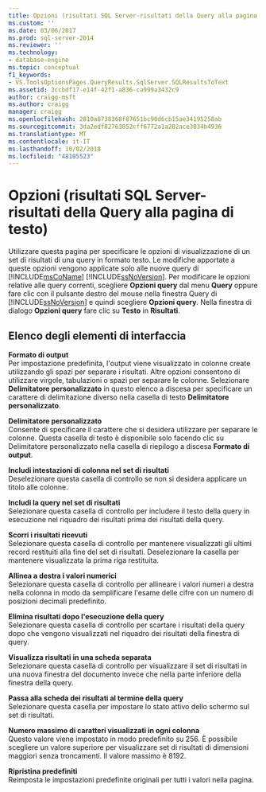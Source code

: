 ```yaml
---
title: Opzioni (risultati SQL Server-risultati della Query alla pagina di testo) | Microsoft Docs
ms.custom: ''
ms.date: 03/06/2017
ms.prod: sql-server-2014
ms.reviewer: ''
ms.technology:
- database-engine
ms.topic: conceptual
f1_keywords:
- VS.ToolsOptionsPages.QueryResults.SqlServer.SQLResultsToText
ms.assetid: 2ccbdf17-e14f-42f1-a836-ca999a3432c9
author: craigg-msft
ms.author: craigg
manager: craigg
ms.openlocfilehash: 2810a8738368f87651bc90d6cb15ae34195258ab
ms.sourcegitcommit: 3da2edf82763852cff6772a1a282ace3034b4936
ms.translationtype: MT
ms.contentlocale: it-IT
ms.lasthandoff: 10/02/2018
ms.locfileid: "48105523"
---
```

# <a name="options-query-results-sql-server-results-to-text-page"></a>Opzioni (risultati SQL Server-risultati della Query alla pagina di testo)
  Utilizzare questa pagina per specificare le opzioni di visualizzazione di un set di risultati di una query in formato testo. Le modifiche apportate a queste opzioni vengono applicate solo alle nuove query di [!INCLUDE[msCoName](../includes/msconame-md.md)] [!INCLUDE[ssNoVersion](../includes/ssnoversion-md.md)]. Per modificare le opzioni relative alle query correnti, scegliere **Opzioni query** dal menu **Query** oppure fare clic con il pulsante destro del mouse nella finestra Query di [!INCLUDE[ssNoVersion](../includes/ssnoversion-md.md)] e quindi scegliere **Opzioni query**. Nella finestra di dialogo **Opzioni query** fare clic su **Testo** in **Risultati**.  
  
## <a name="uielement-list"></a>Elenco degli elementi di interfaccia  
 **Formato di output**  
 Per impostazione predefinita, l'output viene visualizzato in colonne create utilizzando gli spazi per separare i risultati. Altre opzioni consentono di utilizzare virgole, tabulazioni o spazi per separare le colonne. Selezionare **Delimitatore personalizzato** in questo elenco a discesa per specificare un carattere di delimitazione diverso nella casella di testo **Delimitatore personalizzato**.  
  
 **Delimitatore personalizzato**  
 Consente di specificare il carattere che si desidera utilizzare per separare le colonne. Questa casella di testo è disponibile solo facendo clic su Delimitatore personalizzato nella casella di riepilogo a discesa **Formato di output**.  
  
 **Includi intestazioni di colonna nel set di risultati**  
 Deselezionare questa casella di controllo se non si desidera applicare un titolo alle colonne.  
  
 **Includi la query nel set di risultati**  
 Selezionare questa casella di controllo per includere il testo della query in esecuzione nel riquadro dei risultati prima dei risultati della query.  
  
 **Scorri i risultati ricevuti**  
 Selezionare questa casella di controllo per mantenere visualizzati gli ultimi record restituiti alla fine del set di risultati. Deselezionare la casella per mantenere visualizzata la prima riga restituita.  
  
 **Allinea a destra i valori numerici**  
 Selezionare questa casella di controllo per allineare i valori numeri a destra nella colonna in modo da semplificare l'esame delle cifre con un numero di posizioni decimali predefinito.  
  
 **Elimina risultati dopo l'esecuzione della query**  
 Selezionare questa casella di controllo per scartare i risultati della query dopo che vengono visualizzati nel riquadro dei risultati della finestra di query.  
  
 **Visualizza risultati in una scheda separata**  
 Selezionare questa casella di controllo per visualizzare il set di risultati in una nuova finestra del documento invece che nella parte inferiore della finestra della query.  
  
 **Passa alla scheda dei risultati al termine della query**  
 Selezionare questa casella per impostare lo stato attivo dello schermo sul set di risultati.  
  
 **Numero massimo di caratteri visualizzati in ogni colonna**  
 Questo valore viene impostato in modo predefinito su 256. È possibile scegliere un valore superiore per visualizzare set di risultati di dimensioni maggiori senza troncamenti. Il valore massimo è 8192.  
  
 **Ripristina predefiniti**  
 Reimposta le impostazioni predefinite originali per tutti i valori nella pagina.  
  
  
